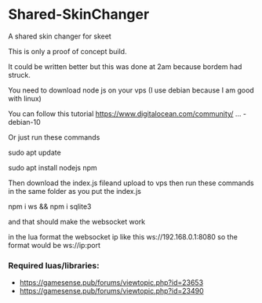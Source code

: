 # Shared-SkinChanger
A shared skin changer for skeet


This is only a proof of concept build.

It could be written better but this was done at 2am because bordem had struck.



You need to download node js on your vps (I use debian because I am good with linux)

You can follow this tutorial https://www.digitalocean.com/community/ … -debian-10

Or just run these commands

sudo apt update

sudo apt install nodejs npm

Then download the index.js fileand upload to vps then run these commands in the same folder as you put the index.js

npm i ws && npm i sqlite3

and that should make the websocket work

in the lua format the websocket ip like this ws://192.168.0.1:8080 so the format would be ws://ip:port


### Required luas/libraries:
- https://gamesense.pub/forums/viewtopic.php?id=23653
- https://gamesense.pub/forums/viewtopic.php?id=23490
